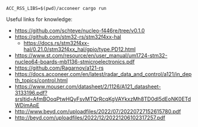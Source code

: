 `ACC_RSS_LIBS=$(pwd)/acconeer cargo run`

Useful links for knowledge:
- https://github.com/schteve/nucleo-f446re/tree/v0.1.0
- https://github.com/stm32-rs/stm32f4xx-hal
    - https://docs.rs/stm32f4xx-hal/0.21.0/stm32f4xx_hal/gpio/type.PD12.html
- https://www.st.com/resource/en/user_manual/um1724-stm32-nucleo64-boards-mb1136-stmicroelectronics.pdf
- https://github.com/Ragarnoy/a121-rs
- https://docs.acconeer.com/en/latest/radar_data_and_control/a121/in_depth_topics/control.html
- https://www.mouser.com/datasheet/2/1126/A121_datasheet-3133196.pdf?srsltid=AfmBOoqPtwHQyFsvMTQrRcqKgVAYkxzMh8TD0dl5dEoNK0ETdWDimApE
- http://www.beyd.com/uploadfiles/2022/07/20220727152615780.pdf
- http://beyd.com/uploadfiles/2022/12/20221206102317257.pdf

